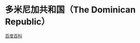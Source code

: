 # 多米尼加共和国（The Dominican Republic）

[百度百科](https://baike.baidu.com/item/%E5%A4%9A%E7%B1%B3%E5%B0%BC%E5%8A%A0%E5%85%B1%E5%92%8C%E5%9B%BD/1103452)